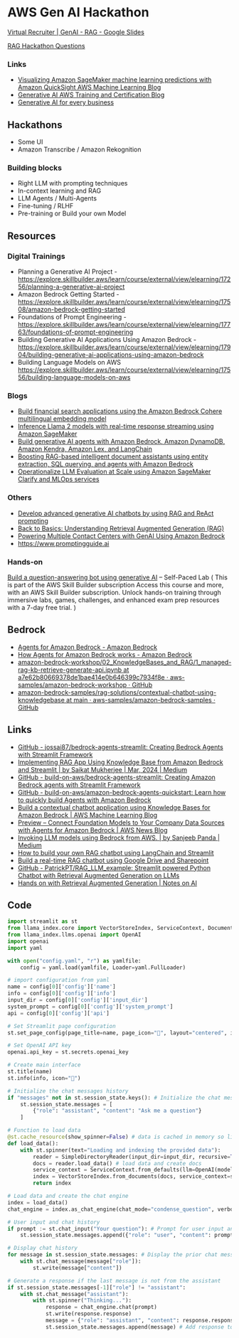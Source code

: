 # AWS Gen AI Hackathon

[Virtual Recruiter | GenAI - RAG - Google Slides](https://docs.google.com/presentation/d/1PL-uccbMAo21G0YkorF-RGwG5tqr-Sxm72lLsLggF_M/edit?usp=sharing)

[RAG Hackathon Questions](ai/llm/rag-hackathon-questions.md)

### Links

- [Visualizing Amazon SageMaker machine learning predictions with Amazon QuickSight AWS Machine Learning Blog](https://aws.amazon.com/blogs/machine-learning/making-machine-learning-predictions-in-amazon-quicksight-and-amazon-sagemaker/)
- [Generative AI AWS Training and Certification Blog](https://aws.amazon.com/blogs/training-and-certification/category/artificial-intelligence/generative-ai/)
- [Generative AI for every business](https://aws.amazon.com/generative-ai/)

## Hackathons

- Some UI
- Amazon Transcribe / Amazon Rekognition

### Building blocks

- Right LLM with prompting techniques
- In-context learning and RAG
- LLM Agents / Multi-Agents
- Fine-tuning / RLHF
- Pre-training or Build your own Model

## Resources

### Digital Trainings

- Planning a Generative AI Project - https://explore.skillbuilder.aws/learn/course/external/view/elearning/17256/planning-a-generative-ai-project
- Amazon Bedrock Getting Started - https://explore.skillbuilder.aws/learn/course/external/view/elearning/17508/amazon-bedrock-getting-started
- Foundations of Prompt Engineering - https://explore.skillbuilder.aws/learn/course/external/view/elearning/17763/foundations-of-prompt-engineering
- Building Generative AI Applications Using Amazon Bedrock - https://explore.skillbuilder.aws/learn/course/external/view/elearning/17904/building-generative-ai-applications-using-amazon-bedrock
- Building Language Models on AWS https://explore.skillbuilder.aws/learn/course/external/view/elearning/17556/building-language-models-on-aws

### Blogs

- [Build financial search applications using the Amazon Bedrock Cohere multilingual embedding model](https://aws.amazon.com/blogs/machine-learning/build-financial-search-applications-using-the-amazon-bedrock-cohere-multilingual-embedding-model/)
- [Inference Llama 2 models with real-time response streaming using Amazon SageMaker](https://aws.amazon.com/blogs/machine-learning/inference-llama-2-models-with-real-time-response-streaming-using-amazon-sagemaker/)
- [Build generative AI agents with Amazon Bedrock, Amazon DynamoDB, Amazon Kendra, Amazon Lex, and LangChain](https://aws.amazon.com/blogs/machine-learning/build-generative-ai-agents-with-amazon-bedrock-amazon-dynamodb-amazon-kendra-amazon-lex-and-langchain/)
- [Boosting RAG-based intelligent document assistants using entity extraction, SQL querying, and agents with Amazon Bedrock](https://aws.amazon.com/blogs/machine-learning/boosting-rag-based-intelligent-document-assistants-using-entity-extraction-sql-querying-and-agents-with-amazon-bedrock/)
- [Operationalize LLM Evaluation at Scale using Amazon SageMaker Clarify and MLOps services](https://aws.amazon.com/blogs/machine-learning/operationalize-llm-evaluation-at-scale-using-amazon-sagemaker-clarify-and-mlops-services/)

### Others

- [Develop advanced generative AI chatbots by using RAG and ReAct prompting](https://docs.aws.amazon.com/prescriptive-guidance/latest/patterns/develop-advanced-generative-ai-chatbots-by-using-rag-and-react-prompting.html?did=pg_card&trk=pg_card)
- [Back to Basics: Understanding Retrieval Augmented Generation (RAG)](https://www.youtube.com/watch?v=_sq3ixXMQTc)
- [Powering Multiple Contact Centers with GenAI Using Amazon Bedrock](https://docs.aws.amazon.com/pdfs/architecture-diagrams/latest/powering-multiple-contact-centers-with-gen-ai-using-amazon-bedrock/powering-multiple-contact-centers-with-gen-ai-using-amazon-bedrock.pdf#powering-multiple-contact-centers-with-gen-ai-using-amazon-bedrock)
- https://www.promptingguide.ai

### Hands-on

[Build a question-answering bot using generative AI](https://explore.skillbuilder.aws/learn/course/external/view/elearning/17392/build-a-question-answering-bot-using-generative-ai) – Self-Paced Lab ( This is part of the AWS Skill Builder subscription Access this course and more, with an AWS Skill Builder subscription. Unlock hands-on training through immersive labs, games, challenges, and enhanced exam prep resources with a 7-day free trial. )

## Bedrock

- [Agents for Amazon Bedrock - Amazon Bedrock](https://docs.aws.amazon.com/bedrock/latest/userguide/agents.html)
- [How Agents for Amazon Bedrock works - Amazon Bedrock](https://docs.aws.amazon.com/bedrock/latest/userguide/agents-how.html)
- [amazon-bedrock-workshop/02\_KnowledgeBases\_and\_RAG/1\_managed-rag-kb-retrieve-generate-api.ipynb at a7e62b80669378de1bae414e0b646399c7934f8e · aws-samples/amazon-bedrock-workshop · GitHub](https://github.com/aws-samples/amazon-bedrock-workshop/blob/a7e62b80669378de1bae414e0b646399c7934f8e/02_KnowledgeBases_and_RAG/1_managed-rag-kb-retrieve-generate-api.ipynb)
- [amazon-bedrock-samples/rag-solutions/contextual-chatbot-using-knowledgebase at main · aws-samples/amazon-bedrock-samples · GitHub](https://github.com/aws-samples/amazon-bedrock-samples/tree/main/rag-solutions/contextual-chatbot-using-knowledgebase)

## Links

- [GitHub - jossai87/bedrock-agents-streamlit: Creating Bedrock Agents with Streamlit Framework](https://github.com/jossai87/bedrock-agents-streamlit)
- [Implementing RAG App Using Knowledge Base from Amazon Bedrock and Streamlit | by Saikat Mukherjee | Mar, 2024 | Medium](https://medium.com/@saikatm.courses/implementing-rag-app-using-knowledge-base-from-amazon-bedrock-and-streamlit-e52f8300f01d)
- [GitHub - build-on-aws/bedrock-agents-streamlit: Creating Amazon Bedrock agents with Streamlit Framework](https://github.com/build-on-aws/bedrock-agents-streamlit)
- [GitHub - build-on-aws/amazon-bedrock-agents-quickstart: Learn how to quickly build Agents with Amazon Bedrock](https://github.com/build-on-aws/amazon-bedrock-agents-quickstart)
- [Build a contextual chatbot application using Knowledge Bases for Amazon Bedrock | AWS Machine Learning Blog](https://aws.amazon.com/blogs/machine-learning/build-a-contextual-chatbot-application-using-knowledge-bases-for-amazon-bedrock/#:~:text=On%20the%20Amazon%20Bedrock%20console,a%20name%20for%20the%20role.)
- [Preview – Connect Foundation Models to Your Company Data Sources with Agents for Amazon Bedrock | AWS News Blog](https://aws.amazon.com/blogs/aws/preview-connect-foundation-models-to-your-company-data-sources-with-agents-for-amazon-bedrock/)
- [Invoking LLM models using Bedrock from AWS. | by Sanjeeb Panda | Medium](https://medium.com/@sanjeebmeister/invoking-llm-models-using-bedrock-from-aws-37ee5d692819)
- [How to build your own RAG chatbot using LangChain and Streamlit](https://www.linkedin.com/pulse/how-build-your-own-rag-chatbot-using-langchain-streamlit-sri-laxmi-fktbc/)
- [Build a real-time RAG chatbot using Google Drive and Sharepoint](https://blog.streamlit.io/build-a-real-time-rag-chatbot-google-drive-sharepoint/)
- [GitHub - PatrickPT/RAG\_LLM\_example: Streamlit powered Python Chatbot with Retrieval Augmented Generation on LLMs](https://github.com/PatrickPT/RAG_LLM_example)
- [Hands on with Retrieval Augmented Generation | Notes on AI](https://patrickpt.github.io/posts/hands-on-rag/)

## Code

```python
import streamlit as st
from llama_index.core import VectorStoreIndex, ServiceContext, Document, SimpleDirectoryReader
from llama_index.llms.openai import OpenAI
import openai
import yaml

with open("config.yaml", "r") as yamlfile:
    config = yaml.load(yamlfile, Loader=yaml.FullLoader)

# import configuration from yaml
name = config[0]['config']['name']
info = config[0]['config']['info']
input_dir = config[0]['config']['input_dir']
system_prompt = config[0]['config']['system_prompt']
api = config[0]['config']['api']

# Set Streamlit page configuration
st.set_page_config(page_title=name, page_icon="🦙", layout="centered", initial_sidebar_state="auto", menu_items=None)

# Set OpenAI API key
openai.api_key = st.secrets.openai_key

# Create main interface
st.title(name)
st.info(info, icon="📃")

# Initialize the chat messages history
if "messages" not in st.session_state.keys(): # Initialize the chat messages history
    st.session_state.messages = [
        {"role": "assistant", "content": "Ask me a question"}
    ]

# Function to load data
@st.cache_resource(show_spinner=False) # data is cached in memory so limit the knowledge base according to your machine
def load_data():
    with st.spinner(text="Loading and indexing the provided data"):
        reader = SimpleDirectoryReader(input_dir=input_dir, recursive=True) # read recursively all directories
        docs = reader.load_data() # load data and create docs
        service_context = ServiceContext.from_defaults(llm=OpenAI(model=api, temperature=0.5, system_prompt=system_prompt))# add a permanent service prompt which is added
        index = VectorStoreIndex.from_documents(docs, service_context=service_context) # create your vector database
        return index

# Load data and create the chat engine
index = load_data()
chat_engine = index.as_chat_engine(chat_mode="condense_question", verbose=True)

# User input and chat history
if prompt := st.chat_input("Your question"): # Prompt for user input and save to chat history
    st.session_state.messages.append({"role": "user", "content": prompt})

# Display chat history
for message in st.session_state.messages: # Display the prior chat messages
    with st.chat_message(message["role"]):
        st.write(message["content"])

# Generate a response if the last message is not from the assistant
if st.session_state.messages[-1]["role"] != "assistant":
    with st.chat_message("assistant"):
        with st.spinner("Thinking..."):
            response = chat_engine.chat(prompt)
            st.write(response.response)
            message = {"role": "assistant", "content": response.response}
            st.session_state.messages.append(message) # Add response to message history
```
